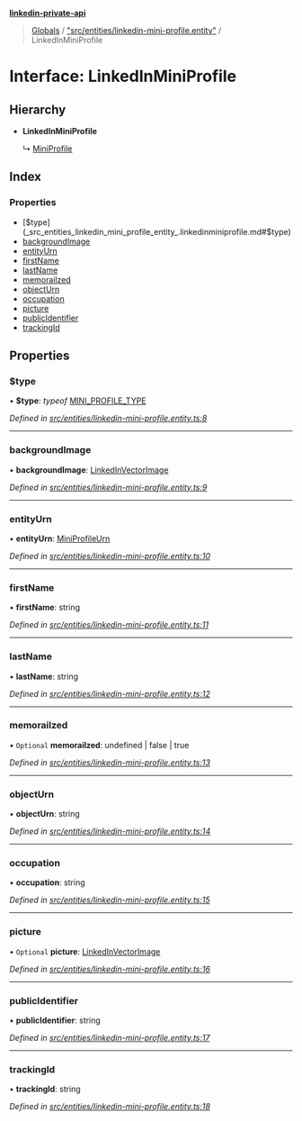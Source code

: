 **[linkedin-private-api](../README.md)**

> [Globals](../globals.md) / ["src/entities/linkedin-mini-profile.entity"](../modules/_src_entities_linkedin_mini_profile_entity_.md) / LinkedInMiniProfile

# Interface: LinkedInMiniProfile

## Hierarchy

- **LinkedInMiniProfile**

  ↳ [MiniProfile](_src_entities_mini_profile_entity_.miniprofile.md)

## Index

### Properties

- [$type](_src_entities_linkedin_mini_profile_entity_.linkedinminiprofile.md#$type)
- [backgroundImage](_src_entities_linkedin_mini_profile_entity_.linkedinminiprofile.md#backgroundimage)
- [entityUrn](_src_entities_linkedin_mini_profile_entity_.linkedinminiprofile.md#entityurn)
- [firstName](_src_entities_linkedin_mini_profile_entity_.linkedinminiprofile.md#firstname)
- [lastName](_src_entities_linkedin_mini_profile_entity_.linkedinminiprofile.md#lastname)
- [memorailzed](_src_entities_linkedin_mini_profile_entity_.linkedinminiprofile.md#memorailzed)
- [objectUrn](_src_entities_linkedin_mini_profile_entity_.linkedinminiprofile.md#objecturn)
- [occupation](_src_entities_linkedin_mini_profile_entity_.linkedinminiprofile.md#occupation)
- [picture](_src_entities_linkedin_mini_profile_entity_.linkedinminiprofile.md#picture)
- [publicIdentifier](_src_entities_linkedin_mini_profile_entity_.linkedinminiprofile.md#publicidentifier)
- [trackingId](_src_entities_linkedin_mini_profile_entity_.linkedinminiprofile.md#trackingid)

## Properties

### $type

• **$type**: _typeof_ [MINI_PROFILE_TYPE](../modules/_src_entities_linkedin_mini_profile_entity_.md#mini_profile_type)

_Defined in [src/entities/linkedin-mini-profile.entity.ts:8](https://github.com/david1asher/linkedin-private-api/blob/8f509eb/src/entities/linkedin-mini-profile.entity.ts#L8)_

---

### backgroundImage

• **backgroundImage**: [LinkedInVectorImage](_src_entities_linkedin_vector_image_entity_.linkedinvectorimage.md)

_Defined in [src/entities/linkedin-mini-profile.entity.ts:9](https://github.com/david1asher/linkedin-private-api/blob/8f509eb/src/entities/linkedin-mini-profile.entity.ts#L9)_

---

### entityUrn

• **entityUrn**: [MiniProfileUrn](../modules/_src_entities_linkedin_mini_profile_entity_.md#miniprofileurn)

_Defined in [src/entities/linkedin-mini-profile.entity.ts:10](https://github.com/david1asher/linkedin-private-api/blob/8f509eb/src/entities/linkedin-mini-profile.entity.ts#L10)_

---

### firstName

• **firstName**: string

_Defined in [src/entities/linkedin-mini-profile.entity.ts:11](https://github.com/david1asher/linkedin-private-api/blob/8f509eb/src/entities/linkedin-mini-profile.entity.ts#L11)_

---

### lastName

• **lastName**: string

_Defined in [src/entities/linkedin-mini-profile.entity.ts:12](https://github.com/david1asher/linkedin-private-api/blob/8f509eb/src/entities/linkedin-mini-profile.entity.ts#L12)_

---

### memorailzed

• `Optional` **memorailzed**: undefined \| false \| true

_Defined in [src/entities/linkedin-mini-profile.entity.ts:13](https://github.com/david1asher/linkedin-private-api/blob/8f509eb/src/entities/linkedin-mini-profile.entity.ts#L13)_

---

### objectUrn

• **objectUrn**: string

_Defined in [src/entities/linkedin-mini-profile.entity.ts:14](https://github.com/david1asher/linkedin-private-api/blob/8f509eb/src/entities/linkedin-mini-profile.entity.ts#L14)_

---

### occupation

• **occupation**: string

_Defined in [src/entities/linkedin-mini-profile.entity.ts:15](https://github.com/david1asher/linkedin-private-api/blob/8f509eb/src/entities/linkedin-mini-profile.entity.ts#L15)_

---

### picture

• `Optional` **picture**: [LinkedInVectorImage](_src_entities_linkedin_vector_image_entity_.linkedinvectorimage.md)

_Defined in [src/entities/linkedin-mini-profile.entity.ts:16](https://github.com/david1asher/linkedin-private-api/blob/8f509eb/src/entities/linkedin-mini-profile.entity.ts#L16)_

---

### publicIdentifier

• **publicIdentifier**: string

_Defined in [src/entities/linkedin-mini-profile.entity.ts:17](https://github.com/david1asher/linkedin-private-api/blob/8f509eb/src/entities/linkedin-mini-profile.entity.ts#L17)_

---

### trackingId

• **trackingId**: string

_Defined in [src/entities/linkedin-mini-profile.entity.ts:18](https://github.com/david1asher/linkedin-private-api/blob/8f509eb/src/entities/linkedin-mini-profile.entity.ts#L18)_
